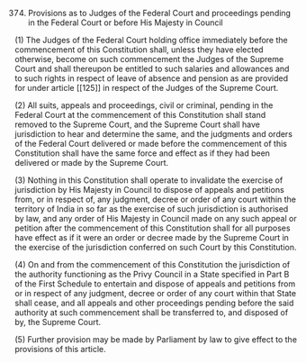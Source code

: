 374. Provisions as to Judges of the Federal Court and proceedings pending in the Federal Court or before His Majesty in Council

(1) The Judges of the Federal Court holding office immediately before the commencement of this Constitution shall, unless they have elected otherwise, become on such commencement the Judges of the Supreme Court and shall thereupon be entitled to such salaries and allowances and to such rights in respect of leave of absence and pension as are provided for under article [[125]] in respect of the Judges of the Supreme Court.

(2) All suits, appeals and proceedings, civil or criminal, pending in the Federal Court at the commencement of this Constitution shall stand removed to the Supreme Court, and the Supreme Court shall have jurisdiction to hear and determine the same, and the judgments and orders of the Federal Court delivered or made before the commencement of this Constitution shall have the same force and effect as if they had been delivered or made by the Supreme Court.

(3) Nothing in this Constitution shall operate to invalidate the exercise of jurisdiction by His Majesty in Council to dispose of appeals and petitions from, or in respect of, any judgment, decree or order of any court within the territory of India in so far as the exercise of such jurisdiction is authorised by law, and any order of His Majesty in Council made on any such appeal or petition after the commencement of this Constitution shall for all purposes have effect as if it were an order or decree made by the Supreme Court in the exercise of the jurisdiction conferred on such Court by this Constitution.

(4) On and from the commencement of this Constitution the jurisdiction of the authority functioning as the Privy Council in a State specified in Part B of the First Schedule to entertain and dispose of appeals and petitions from or in respect of any judgment, decree or order of any court within that State shall cease, and all appeals and other proceedings pending before the said authority at such commencement shall be transferred to, and disposed of by, the Supreme Court.

(5) Further provision may be made by Parliament by law to give effect to the provisions of this article.

